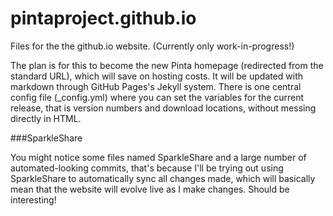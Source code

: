 pintaproject.github.io
======================

Files for the the github.io website. (Currently only work-in-progress!)

The plan is for this to become the new Pinta homepage (redirected from the standard URL), which will save on hosting costs.
It will be updated with markdown through GitHub Pages's Jekyll system. There is one central config file (_config.yml) where you can set the variables for the current release, that is version numbers and download locations, without messing directly in HTML.


###SparkleShare

You might notice some files named SparkleShare and a large number of automated-looking commits, that's because I'll be trying
out using SparkleShare to automatically sync all changes made, which will basically mean that the website will evolve
live as I make changes. Should be interesting!
